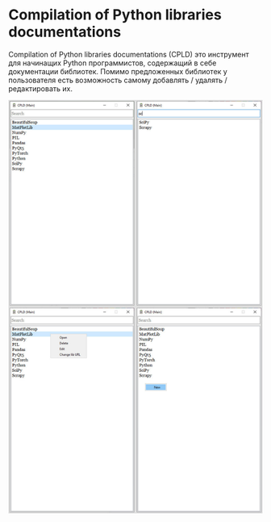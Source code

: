 # Compilation of Python libraries documentations

Compilation of Python libraries documentations (CPLD) это инструмент для начинащих Python
программистов, содержащий в себе документации библиотек. Помимо предложенных библиотек у
пользователя есть возможность самому добавлять / удалять / редактировать их.

![Упс! Что-то пошло не так](https://github.com/l1nt3x/compilation-of-py-libs-docs/blob/master/ui/tz.png?raw=true)
